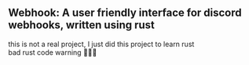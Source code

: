 ## Webhook: A user friendly interface for discord webhooks, written using rust
this is not a real project, I just did this project to learn rust  
bad rust code warning :crab::crab::crab:
